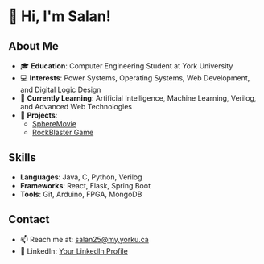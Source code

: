 # 👋 Hi, I'm Salan!

## About Me
- 🎓 **Education**: Computer Engineering Student at York University
- 💻 **Interests**: Power Systems, Operating Systems, Web Development, and Digital Logic Design
- 🌱 **Currently Learning**: Artificial Intelligence, Machine Learning, Verilog, and Advanced Web Technologies
- 🚀 **Projects**:
  - [SphereMovie](https://github.com/yourusername/SphereMovie)
  - [RockBlaster Game](https://github.com/yourusername/RockBlaster)

## Skills
- **Languages**: Java, C, Python, Verilog
- **Frameworks**: React, Flask, Spring Boot
- **Tools**: Git, Arduino, FPGA, MongoDB

## Contact
- 📫 Reach me at: [salan25@my.yorku.ca](mailto:salan25@my.yorku.ca)
- 💼 LinkedIn: [Your LinkedIn Profile](https://www.linkedin.com/in/salan-bhattarai-13800221b/)
